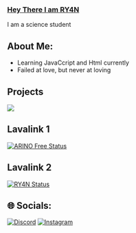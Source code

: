 ### [Hey There I am RY4N](https://discord.gg/W2GheK3F9m)

<!-- <a href="https://discord.com/users/1085376019445321829">
<img src="https://discord.c99.nl/widget/theme-3/765841266181144596.png" alt="Discord"/>
</a> -->

I am a science student

## About Me:

- Learning JavaCcript and Html currently
- Failed at love, but never at loving

## Projects
<a href = "https://discord.gg/W2GheK3F9m">
<img src="https://capsule-render.vercel.app/api?type=waving&color=0:EEFF00,100:a82da8&animation=blink&height=150&reversal=tru&width=100&theme=gruvbox&section=header&text=ARINO&fontColor=15f8ef&fontSize=75&fontAlignY=39" />
</a>

## Lavalink 1
[![ARINO Free Status](https://lavalink-api.appujet.site/api/widget/88.99.215.154.svg)](https://lavalink-list.appujet.site/nodes/88.99.215.154)

## Lavalink 2
[![RY4N Status](https://lavalink-api.appujet.site/api/widget/new-york-node-1.vortexcloud.xyz.svg)](https://lavalink-list.appujet.site/nodes/new-york-node-1.vortexcloud.xyz)


## 🌐 Socials:
[![Discord](https://img.shields.io/badge/Discord-%237289DA.svg?logo=discord&logoColor=white)](https://discord.gg/https://discord.com/users/1085376019445321829) [![Instagram](https://img.shields.io/badge/Instagram-%23E4405F.svg?logo=Instagram&logoColor=white)](https://instagram.com/ryan.is.nomore7) 

